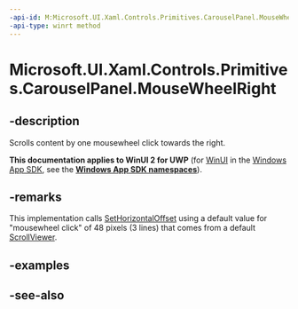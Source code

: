 ```yaml
---
-api-id: M:Microsoft.UI.Xaml.Controls.Primitives.CarouselPanel.MouseWheelRight
-api-type: winrt method
---
```


<!-- Method syntax
public void MouseWheelRight()
-->

# Microsoft.UI.Xaml.Controls.Primitives.CarouselPanel.MouseWheelRight

## -description
Scrolls content by one mousewheel click towards the right.

**This documentation applies to WinUI 2 for UWP** (for [WinUI](/windows/apps/winui/winui3/) in the [Windows App SDK](/windows/apps/windows-app-sdk/), see the **[Windows App SDK namespaces](/windows/windows-app-sdk/api/winrt/)**).

## -remarks
This implementation calls [SetHorizontalOffset](carouselpanel_sethorizontaloffset_1971679761.md) using a default value for "mousewheel click" of 48 pixels (3 lines) that comes from a default [ScrollViewer](../microsoft.ui.xaml.controls/scrollviewer.md).

## -examples

## -see-also
